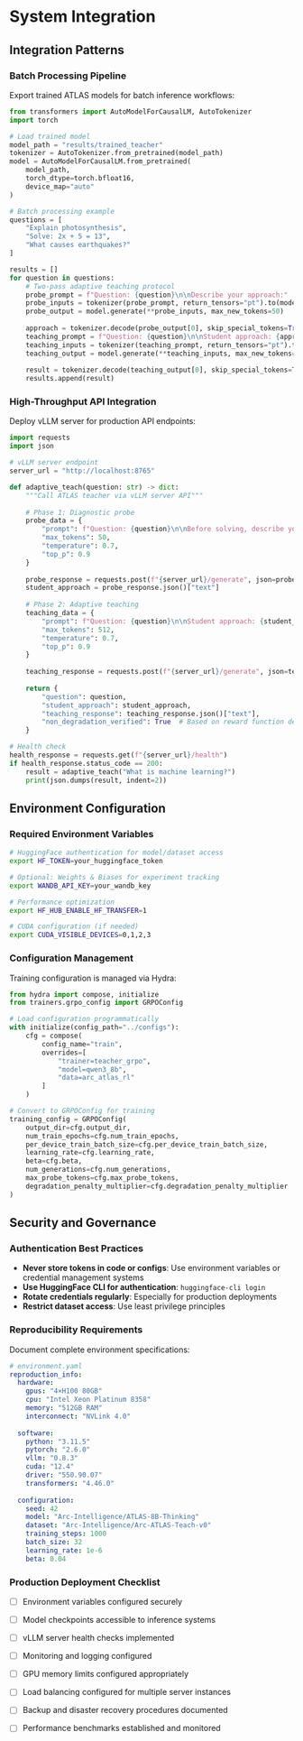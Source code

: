 
# System Integration

## Integration Patterns

### Batch Processing Pipeline

Export trained ATLAS models for batch inference workflows:

```python
from transformers import AutoModelForCausalLM, AutoTokenizer
import torch

# Load trained model
model_path = "results/trained_teacher"
tokenizer = AutoTokenizer.from_pretrained(model_path)
model = AutoModelForCausalLM.from_pretrained(
    model_path,
    torch_dtype=torch.bfloat16,
    device_map="auto"
)

# Batch processing example
questions = [
    "Explain photosynthesis",
    "Solve: 2x + 5 = 13",
    "What causes earthquakes?"
]

results = []
for question in questions:
    # Two-pass adaptive teaching protocol
    probe_prompt = f"Question: {question}\n\nDescribe your approach:"
    probe_inputs = tokenizer(probe_prompt, return_tensors="pt").to(model.device)
    probe_output = model.generate(**probe_inputs, max_new_tokens=50)
    
    approach = tokenizer.decode(probe_output[0], skip_special_tokens=True)
    teaching_prompt = f"Question: {question}\n\nStudent approach: {approach}\n\nTeach adaptively:"
    teaching_inputs = tokenizer(teaching_prompt, return_tensors="pt").to(model.device)
    teaching_output = model.generate(**teaching_inputs, max_new_tokens=512)
    
    result = tokenizer.decode(teaching_output[0], skip_special_tokens=True)
    results.append(result)
```

### High-Throughput API Integration

Deploy vLLM server for production API endpoints:

```python
import requests
import json

# vLLM server endpoint
server_url = "http://localhost:8765"

def adaptive_teach(question: str) -> dict:
    """Call ATLAS teacher via vLLM server API"""
    
    # Phase 1: Diagnostic probe
    probe_data = {
        "prompt": f"Question: {question}\n\nBefore solving, describe your approach:",
        "max_tokens": 50,
        "temperature": 0.7,
        "top_p": 0.9
    }
    
    probe_response = requests.post(f"{server_url}/generate", json=probe_data)
    student_approach = probe_response.json()["text"]
    
    # Phase 2: Adaptive teaching
    teaching_data = {
        "prompt": f"Question: {question}\n\nStudent approach: {student_approach}\n\nProvide adaptive teaching:",
        "max_tokens": 512,
        "temperature": 0.7,
        "top_p": 0.9
    }
    
    teaching_response = requests.post(f"{server_url}/generate", json=teaching_data)
    
    return {
        "question": question,
        "student_approach": student_approach,
        "teaching_response": teaching_response.json()["text"],
        "non_degradation_verified": True  # Based on reward function design
    }

# Health check
health_response = requests.get(f"{server_url}/health")
if health_response.status_code == 200:
    result = adaptive_teach("What is machine learning?")
    print(json.dumps(result, indent=2))
```

## Environment Configuration

### Required Environment Variables

```bash
# HuggingFace authentication for model/dataset access
export HF_TOKEN=your_huggingface_token

# Optional: Weights & Biases for experiment tracking
export WANDB_API_KEY=your_wandb_key

# Performance optimization
export HF_HUB_ENABLE_HF_TRANSFER=1

# CUDA configuration (if needed)
export CUDA_VISIBLE_DEVICES=0,1,2,3
```

### Configuration Management

Training configuration is managed via Hydra:

```python
from hydra import compose, initialize
from trainers.grpo_config import GRPOConfig

# Load configuration programmatically
with initialize(config_path="../configs"):
    cfg = compose(
        config_name="train",
        overrides=[
            "trainer=teacher_grpo",
            "model=qwen3_8b",
            "data=arc_atlas_rl"
        ]
    )

# Convert to GRPOConfig for training
training_config = GRPOConfig(
    output_dir=cfg.output_dir,
    num_train_epochs=cfg.num_train_epochs,
    per_device_train_batch_size=cfg.per_device_train_batch_size,
    learning_rate=cfg.learning_rate,
    beta=cfg.beta,
    num_generations=cfg.num_generations,
    max_probe_tokens=cfg.max_probe_tokens,
    degradation_penalty_multiplier=cfg.degradation_penalty_multiplier
)
```

## Security and Governance

### Authentication Best Practices

- **Never store tokens in code or configs**: Use environment variables or credential management systems
- **Use HuggingFace CLI for authentication**: `huggingface-cli login`
- **Rotate credentials regularly**: Especially for production deployments
- **Restrict dataset access**: Use least privilege principles

### Reproducibility Requirements

Document complete environment specifications:

```yaml
# environment.yaml
reproduction_info:
  hardware:
    gpus: "4×H100 80GB"
    cpu: "Intel Xeon Platinum 8358"
    memory: "512GB RAM"
    interconnect: "NVLink 4.0"
  
  software:
    python: "3.11.5"
    pytorch: "2.6.0"
    vllm: "0.8.3"
    cuda: "12.4"
    driver: "550.90.07"
    transformers: "4.46.0"
  
  configuration:
    seed: 42
    model: "Arc-Intelligence/ATLAS-8B-Thinking"
    dataset: "Arc-Intelligence/Arc-ATLAS-Teach-v0"
    training_steps: 1000
    batch_size: 32
    learning_rate: 1e-6
    beta: 0.04
```

### Production Deployment Checklist

- [ ] Environment variables configured securely
- [ ] Model checkpoints accessible to inference systems
- [ ] vLLM server health checks implemented
- [ ] Monitoring and logging configured
- [ ] GPU memory limits configured appropriately
- [ ] Load balancing configured for multiple server instances
- [ ] Backup and disaster recovery procedures documented
- [ ] Performance benchmarks established and monitored


